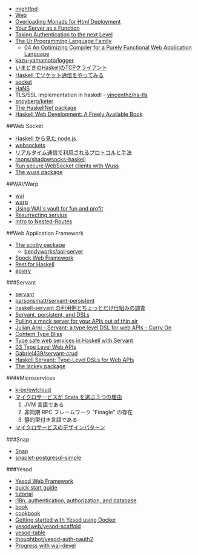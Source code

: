 * [mighttpd](https://hackage.haskell.org/package/mighttpd)
* [Web](http://www.scs.stanford.edu/14sp-cs240h/slides/web-slides.lhtml)
* [Overloading Monads for Html Deployment](https://www.fpcomplete.com/user/AthanClark/overloaded-monadic-deployment)
* [Your Server as a Function](http://monkey.org/~marius/funsrv.pdf)
* [Taking Authentication to the next Level](https://www.spock.li/2015/08/23/taking_authentication_to_the_next_level.html)
* [The Ur Programming Language Family](http://www.impredicative.com/ur/)
  * [04 An Optimizing Compiler for a Purely Functional Web Application Language](https://www.youtube.com/watch?v=McYhbIubeTc)
* [kazu-yamamoto/logger](https://github.com/kazu-yamamoto/logger)
* [いまどきのHaskellのTCPクライアント](http://qiita.com/tanakh/items/504747fd1e960d07edbf)
* [Haskell でソケット通信をやってみる](http://yasutech.blogspot.jp/2012/01/haskell.html)
* [socket](https://hackage.haskell.org/package/socket)
* [HaNS](https://hackage.haskell.org/package/hans)
* TLS/SSL implementation in haskell - [vincenthz/hs-tls](https://github.com/vincenthz/hs-tls)
* [snoyberg/keter](https://github.com/snoyberg/keter)
* [The HaskellNet package](http://hackage.haskell.org/package/HaskellNet)
* [Haskell Web Development: A Freely Available Book](https://www.indiegogo.com/projects/haskell-web-development-a-freely-available-book#/)

##Web Socket
* [Haskell から見た node.js](http://d.hatena.ne.jp/kazu-yamamoto/20110825/1314254885)
* [websockets](http://jaspervdj.be/websockets/)
* [リアルタイム通信で利用されるプロトコルと手法](http://tech.guitarrapc.com/entry/2015/08/17/044937)
* [rnons/shadowsocks-haskell](https://github.com/rnons/shadowsocks-haskell)
* [Run secure WebSocket clients with Wuss](http://taylor.fausak.me/2015/06/04/run-secure-websocket-clients-with-wuss/)
* [The wuss package](https://hackage.haskell.org/package/wuss)

##WAI/Warp
* [wai](https://hackage.haskell.org/package/wai)
* [warp](https://hackage.haskell.org/package/warp)
* [Using WAI's vault for fun and profit](http://www.yesodweb.com/blog/2015/10/using-wais-vault)
* [Resurrecting servius](http://www.yesodweb.com/blog/2015/10/resurrecting-servius)
* [Intro to Nested-Routes](http://athanclark.github.io/posts/2015-10-27-nested-routes-tut-1.html)

##Web Application Framework
* [The scotty package](http://hackage.haskell.org/package/scotty)
  * [bendyworks/api-server](https://github.com/bendyworks/api-server)
* [Spock Web Framework](https://www.spock.li/)
* [Rest for Haskell](http://silkapp.github.io/rest/)
* [apiary](https://hackage.haskell.org/package/apiary)

###Servant
* [servant](http://haskell-servant.github.io/)
* [parsonsmatt/servant-persistent](https://github.com/parsonsmatt/servant-persistent)
* [haskell-servant の利用例とちょっとだけ仕組みの調査](http://krdlab.hatenablog.com/entry/2014/12/31/170158)
* [Servant, persistent, and DSLs](https://hbtvl.wordpress.com/2015/06/28/servant-persistent-and-dsls/)
* [Pulling a mock server for your APIs out of thin air](https://haskell-servant.github.io/posts/2015-07-24-pulling-mock-servers-out-of-thin-air.html)
* [Julian Arni - Servant: a type level DSL for web APIs - Curry On](https://www.youtube.com/watch?v=snOBI8PcbMQ)
* [Content Type Bliss](http://haskell-servant.github.io/posts/2015-08-05-content-types.html)
* [Type safe web services in Haskell with Servant](http://taylor.fausak.me/2015/08/23/type-safe-web-services-in-haskell-with-servant/)
* [03 Type Level Web APIs](https://www.youtube.com/watch?v=vXRIXkbjLbU)
* [Gabriel439/servant-crud](https://github.com/Gabriel439/servant-crud)
* [Haskell Servant: Type-Level DSLs for Web APIs](https://www.youtube.com/watch?v=gMDiKOuwLXw)
* [The lackey package](https://hackage.haskell.org/package/lackey)

####Microservices
* [k-bx/owlcloud](https://github.com/k-bx/owlcloud)
* [マイクロサービスが Scala を選ぶ３つの理由](http://okapies.hateblo.jp/entry/2014/11/25/010416)
  1. JVM 言語である
  2. 非同期 RPC フレームワーク "Finagle" の存在
  3. 静的型付き言語である
* [マイクロサービスのデザインパターン](https://uramoto.wordpress.com/2015/09/21/%E3%83%9E%E3%82%A4%E3%82%AF%E3%83%AD%E3%82%B5%E3%83%BC%E3%83%93%E3%82%B9%E3%81%AE%E3%83%87%E3%82%B6%E3%82%A4%E3%83%B3%E3%83%91%E3%82%BF%E3%83%BC%E3%83%B3/)

###Snap
* [Snap](http://snapframework.com/)
* [snaplet-postgresql-simple](https://hackage.haskell.org/package/snaplet-postgresql-simple)

###Yesod
* [Yesod Web Framework](http://www.yesodweb.com/)
* [quick start guide](http://www.yesodweb.com/page/quickstart)
* [tutorial](http://yannesposito.com/Scratch/en/blog/Yesod-tutorial-for-newbies/)
* [i18n, authentication, authorization, and database](http://www.yesodweb.com/blog/2012/01/blog-example)
* [book](http://www.yesodweb.com/book)
* [cookbook](https://github.com/yesodweb/yesod/wiki/Cookbook)
* [Getting started with Yesod using Docker](https://ilikewhenit.works/blog/1)
* [yesodweb/yesod-scaffold](https://github.com/yesodweb/yesod-scaffold)
* [yesod-table](http://www.yesodweb.com/blog/2015/07/yesod-table)
* [thoughtbot/yesod-auth-oauth2](https://github.com/thoughtbot/yesod-auth-oauth2)
* [Progress with wai-devel](http://blog.urbanslug.com/programming/haskell/wai/wai-devel/2015/08/13/Progress-with-wai-devel.html)

